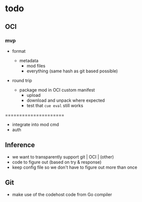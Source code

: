 # todo


## OCI

### mvp

- format
  - metadata
	- mod files
	- everything (same hash as git based possible)

- round trip
  - package mod in OCI custom manifest
	- upload
	- download and unpack where expected
	- test that `cue eval` still works


=====================

- integrate into mod cmd
- auth


## Inference

- we want to transparently support git | OCI | (other)
- code to figure out (based on try & response)
- keep config file so we don't have to figure out more than once


## Git

- make use of the codehost code from Go compiler



